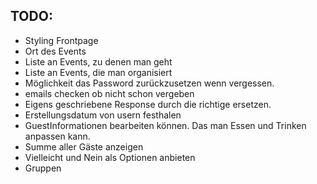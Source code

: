## TODO:

- Styling Frontpage
- Ort des Events
- Liste an Events, zu denen man geht
- Liste an Events, die man organisiert
- Möglichkeit das Password zurückzusetzen wenn vergessen.
- emails checken ob nicht schon vergeben
- Eigens geschriebene Response durch die richtige ersetzen.
- Erstellungsdatum von usern festhalen
- GuestInformationen bearbeiten können. Das man Essen und Trinken anpassen kann.
- Summe aller Gäste anzeigen
- Vielleicht und Nein als Optionen anbieten
- Gruppen
